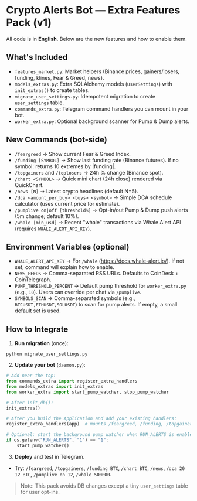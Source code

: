 
# Crypto Alerts Bot — Extra Features Pack (v1)
All code is in **English**. Below are the new features and how to enable them.

## What's Included
- `features_market.py`: Market helpers (Binance prices, gainers/losers, funding, klines, Fear & Greed, news).
- `models_extras.py`: Extra SQLAlchemy models (`UserSettings`) with `init_extras()` to create tables.
- `migrate_user_settings.py`: Idempotent migration to create `user_settings` table.
- `commands_extra.py`: Telegram command handlers you can mount in your bot.
- `worker_extra.py`: Optional background scanner for Pump & Dump alerts.

## New Commands (bot-side)
- `/feargreed` → Show current Fear & Greed Index.
- `/funding [SYMBOL]` → Show last funding rate (Binance futures). If no symbol: returns 10 extremes by |funding|.
- `/topgainers` and `/toplosers` → 24h % change (Binance spot).
- `/chart <SYMBOL>` → Quick mini chart (24h close) rendered via QuickChart.
- `/news [N]` → Latest crypto headlines (default N=5).
- `/dca <amount_per_buy> <buys> <symbol>` → Simple DCA schedule calculator (uses current price for estimate).
- `/pumplive on|off [threshold%]` → Opt-in/out Pump & Dump push alerts (5m change; default 10%).
- `/whale [min_usd]` → Recent "whale" transactions via Whale Alert API (requires `WHALE_ALERT_API_KEY`).

## Environment Variables (optional)
- `WHALE_ALERT_API_KEY` → For `/whale` (https://docs.whale-alert.io/). If not set, command will explain how to enable.
- `NEWS_FEEDS` → Comma-separated RSS URLs. Defaults to CoinDesk + CoinTelegraph.
- `PUMP_THRESHOLD_PERCENT` → Default pump threshold for `worker_extra.py` (e.g., `10`). Users can override per chat via `/pumplive`.
- `SYMBOLS_SCAN` → Comma-separated symbols (e.g., `BTCUSDT,ETHUSDT,SOLUSDT`) to scan for pump alerts. If empty, a small default set is used.

## How to Integrate
1) **Run migration** (once):
```
python migrate_user_settings.py
```
2) **Update your bot** (`daemon.py`):
```python
# Add near the top:
from commands_extra import register_extra_handlers
from models_extras import init_extras
from worker_extra import start_pump_watcher, stop_pump_watcher

# After init_db():
init_extras()

# After you build the Application and add your existing handlers:
register_extra_handlers(app)  # mounts /feargreed, /funding, /topgainers, /toplosers, /chart, /news, /dca, /pumplive, /whale

# Optional: start the background pump watcher when RUN_ALERTS is enabled
if os.getenv("RUN_ALERTS", "1") == "1":
    start_pump_watcher()
```

3) **Deploy** and test in Telegram.
- Try: `/feargreed`, `/topgainers`, `/funding BTC`, `/chart BTC`, `/news`, `/dca 20 12 BTC`, `/pumplive on 12`, `/whale 500000`.

> Note: This pack avoids DB changes except a tiny `user_settings` table for user opt-ins.
